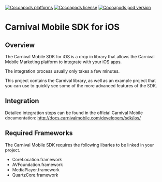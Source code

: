 [![Cocoapods platforms](http://img.shields.io/cocoapods/p/Carnival.svg?style=flat)](http://img.shields.io/cocoapods/p/Carnival.svg?style=flat)
[![Cocoapods license](http://img.shields.io/cocoapods/l/Carnival.svg?style=flat)](http://img.shields.io/cocoapods/l/Carnival.svg?style=flat)
[![Cocoapods pod version](http://img.shields.io/cocoapods/v/Carnival.svg?style=flat)](http://img.shields.io/cocoapods/v/Carnival.svg?style=flat)

Carnival Mobile SDK for iOS
==========================

Overview
-------

The Carnival Mobile SDK for iOS is a drop in library that allows the Carnival Mobile Marketing platform to integrate with your iOS apps.

The integration process usually only takes a few minutes.

This project contains the Carnival library, as well as an example project that you can use to quickly see some of the more advanced features of the SDK.

Integration
------

Detailed integration steps can be found in the official Carnival Mobile documentation: http://docs.carnivalmobile.com/developers/sdk/ios/

Required Frameworks
-------

The Carnival Mobile SDK requires the following libaries to be linked in your project.

- CoreLocation.framework
- AVFoundation.framework
- MediaPlayer.framework
- QuartzCore.framework
